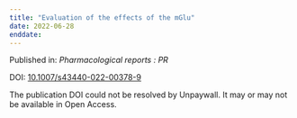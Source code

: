 ```yaml
---
title: "Evaluation of the effects of the mGlu"
date: 2022-06-28
enddate:
---
```


Published in: *Pharmacological reports : PR*

DOI: [10.1007/s43440-022-00378-9](https://doi.org/10.1007/s43440-022-00378-9)

The publication DOI could not be resolved by Unpaywall. It may or may not be available in Open Access.


